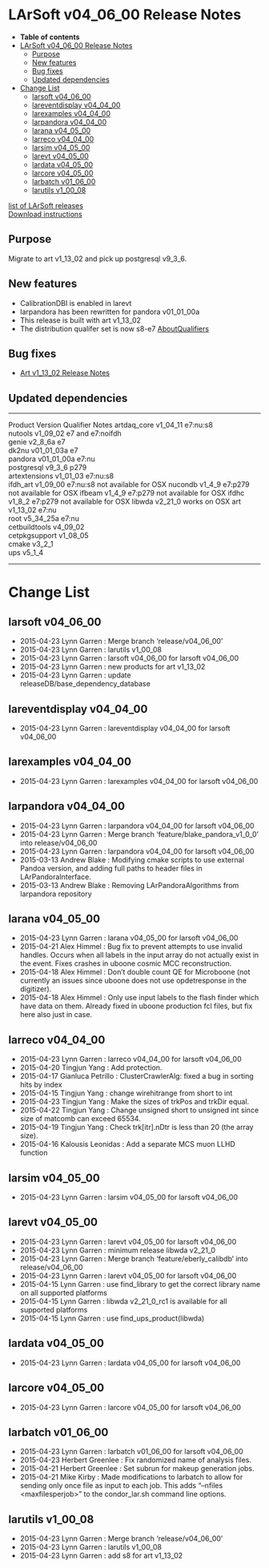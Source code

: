 LArSoft v04\_06\_00 Release Notes
======================================================================

-   **Table of contents**
-   [LArSoft v04\_06\_00 Release Notes](#LArSoft-v04_06_00-Release-Notes)
    -   [Purpose](#Purpose)
    -   [New features](#New-features)
    -   [Bug fixes](#Bug-fixes)
    -   [Updated dependencies](#Updated-dependencies)
-   [Change List](#Change-List)
    -   [larsoft v04\_06\_00](#larsoft-v04_06_00)
    -   [lareventdisplay v04\_04\_00](#lareventdisplay-v04_04_00)
    -   [larexamples v04\_04\_00](#larexamples-v04_04_00)
    -   [larpandora v04\_04\_00](#larpandora-v04_04_00)
    -   [larana v04\_05\_00](#larana-v04_05_00)
    -   [larreco v04\_04\_00](#larreco-v04_04_00)
    -   [larsim v04\_05\_00](#larsim-v04_05_00)
    -   [larevt v04\_05\_00](#larevt-v04_05_00)
    -   [lardata v04\_05\_00](#lardata-v04_05_00)
    -   [larcore v04\_05\_00](#larcore-v04_05_00)
    -   [larbatch v01\_06\_00](#larbatch-v01_06_00)
    -   [larutils v1\_00\_08](#larutils-v1_00_08)

[list of LArSoft releases](LArSoft_release_list)\
[Download instructions](http://scisoft.fnal.gov/scisoft/bundles/larsoft/v04_06_00/larsoft-v04_06_00.html)

Purpose
--------------------

Migrate to art v1\_13\_02 and pick up postgresql v9\_3\_6.

New features
------------------------------

-   CalibrationDBI is enabled in larevt
-   larpandora has been rewritten for pandora v01\_01\_00a
-   This release is built with art v1\_13\_02
-   The distribution qualifer set is now s8-e7 [AboutQualifiers](/redmine/projects/cet-is-public/wiki/AboutQualifiers)

Bug fixes
------------------------

-   [Art v1\_13\_02 Release Notes](https://cdcvs.fnal.gov/redmine/projects/art/wiki/Release_Notes_11302)

Updated dependencies
----------------------------------------------

  --------------- -------------- ------------------ -----------------------
  Product         Version        Qualifier          Notes
  artdaq\_core    v1\_04\_11     e7:nu:s8           
  nutools         v1\_09\_02     e7 and e7:noifdh   
  genie           v2\_8\_6a      e7                 
  dk2nu           v01\_01\_03a   e7                 
  pandora         v01\_01\_00a   e7:nu              
  postgresql      v9\_3\_6       p279               
  artextensions   v1\_01\_03     e7:nu:s8           
  ifdh\_art       v1\_09\_00     e7:nu:s8           not available for OSX
  nucondb         v1\_4\_9       e7:p279            not available for OSX
  ifbeam          v1\_4\_9       e7:p279            not available for OSX
  ifdhc           v1\_8\_2       e7:p279            not available for OSX
  libwda          v2\_21\_0                         works on OSX
  art             v1\_13\_02     e7:nu              
  root            v5\_34\_25a    e7:nu              
  cetbuildtools   v4\_09\_02                        
  cetpkgsupport   v1\_08\_05                        
  cmake           v3\_2\_1                          
  ups             v5\_1\_4                          
  --------------- -------------- ------------------ -----------------------

Change List
============================

larsoft v04\_06\_00
------------------------------------------

-   2015-04-23 Lynn Garren : Merge branch ‘release/v04\_06\_00’
-   2015-04-23 Lynn Garren : larutils v1\_00\_08
-   2015-04-23 Lynn Garren : larsoft v04\_06\_00 for larsoft v04\_06\_00
-   2015-04-23 Lynn Garren : new products for art v1\_13\_02
-   2015-04-23 Lynn Garren : update releaseDB/base\_dependency\_database

lareventdisplay v04\_04\_00
----------------------------------------------------------

-   2015-04-23 Lynn Garren : lareventdisplay v04\_04\_00 for larsoft v04\_06\_00

larexamples v04\_04\_00
--------------------------------------------------

-   2015-04-23 Lynn Garren : larexamples v04\_04\_00 for larsoft v04\_06\_00

larpandora v04\_04\_00
------------------------------------------------

-   2015-04-23 Lynn Garren : larpandora v04\_04\_00 for larsoft v04\_06\_00
-   2015-04-23 Lynn Garren : Merge branch ‘feature/blake\_pandora\_v1\_0\_0’ into release/v04\_06\_00
-   2015-04-23 Lynn Garren : larpandora v04\_04\_00 for larsoft v04\_06\_00
-   2015-03-13 Andrew Blake : Modifying cmake scripts to use external Pandoa version, and adding full paths to header files in LArPandoraInterface.
-   2015-03-13 Andrew Blake : Removing LArPandoraAlgorithms from larpandora repository

larana v04\_05\_00
----------------------------------------

-   2015-04-23 Lynn Garren : larana v04\_05\_00 for larsoft v04\_06\_00
-   2015-04-21 Alex Himmel : Bug fix to prevent attempts to use invalid handles. Occurs when all labels in the input array do not actually exist in the event. Fixes crashes in uboone cosmic MCC reconstruction.
-   2015-04-18 Alex Himmel : Don’t double count QE for Microboone (not currently an issues since uboone does not use opdetresponse in the digitizer).
-   2015-04-18 Alex Himmel : Only use input labels to the flash finder which have data on them. Already fixed in uboone production fcl files, but fix here also just in case.

larreco v04\_04\_00
------------------------------------------

-   2015-04-23 Lynn Garren : larreco v04\_04\_00 for larsoft v04\_06\_00
-   2015-04-20 Tingjun Yang : Add protection.
-   2015-04-17 Gianluca Petrillo : ClusterCrawlerAlg: fixed a bug in sorting hits by index
-   2015-04-15 Tingjun Yang : change wirehitrange from short to int
-   2015-04-23 Tingjun Yang : Make the sizes of trkPos and trkDir equal.
-   2015-04-22 Tingjun Yang : Change unsigned short to unsigned int since size of matcomb can exceed 65534.
-   2015-04-19 Tingjun Yang : Check trk[itr].nDtr is less than 20 (the array size).
-   2015-04-16 Kalousis Leonidas : Add a separate MCS muon LLHD function

larsim v04\_05\_00
----------------------------------------

-   2015-04-23 Lynn Garren : larsim v04\_05\_00 for larsoft v04\_06\_00

larevt v04\_05\_00
----------------------------------------

-   2015-04-23 Lynn Garren : larevt v04\_05\_00 for larsoft v04\_06\_00
-   2015-04-23 Lynn Garren : minimum release libwda v2\_21\_0
-   2015-04-23 Lynn Garren : Merge branch ‘feature/eberly\_calibdb’ into release/v04\_06\_00
-   2015-04-23 Lynn Garren : larevt v04\_05\_00 for larsoft v04\_06\_00
-   2015-04-15 Lynn Garren : use find\_library to get the correct library name on all supported platforms
-   2015-04-15 Lynn Garren : libwda v2\_21\_0\_rc1 is available for all supported platforms
-   2015-04-15 Lynn Garren : use find\_ups\_product(libwda)

lardata v04\_05\_00
------------------------------------------

-   2015-04-23 Lynn Garren : lardata v04\_05\_00 for larsoft v04\_06\_00

larcore v04\_05\_00
------------------------------------------

-   2015-04-23 Lynn Garren : larcore v04\_05\_00 for larsoft v04\_06\_00

larbatch v01\_06\_00
--------------------------------------------

-   2015-04-23 Lynn Garren : larbatch v01\_06\_00 for larsoft v04\_06\_00
-   2015-04-23 Herbert Greenlee : Fix randomized name of analysis files.
-   2015-04-21 Herbert Greenlee : Set subrun for makeup generation jobs.
-   2015-04-21 Mike Kirby : Made modifications to larbatch to allow for sending only once file as input to each job. This adds “–nfiles \<maxfilesperjob\>” to the condor\_lar.sh command line options.

larutils v1\_00\_08
------------------------------------------

-   2015-04-23 Lynn Garren : Merge branch ‘release/v04\_06\_00’
-   2015-04-23 Lynn Garren : larutils v1\_00\_08
-   2015-04-23 Lynn Garren : add s8 for art v1\_13\_02
